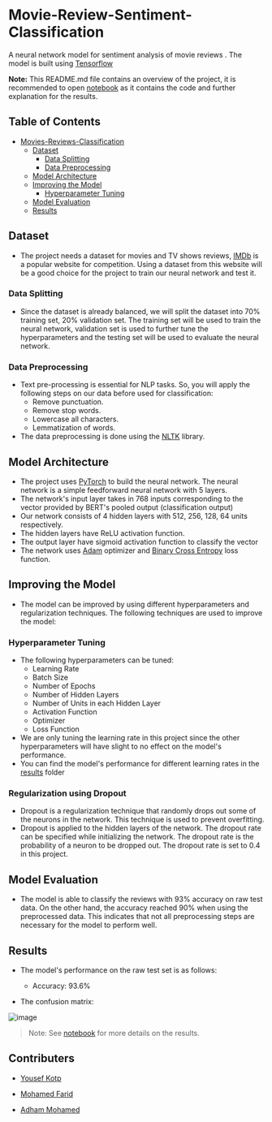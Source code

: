 # Movie-Review-Sentiment-Classification
A neural network model for sentiment analysis of movie reviews . The model is built using [Tensorflow](https://www.tensorflow.org/api_docs/python/tf/random_uniform_initializer) 

**Note:** This README.md file contains an overview of the project, it is recommended to open [notebook](https://github.com/kwasiasomani/Movie-Review-Sentiment-Classification/blob/master/notebook/Capstone.ipynb) as it contains the code and further explanation for the results.

## Table of Contents
- [Movies-Reviews-Classification](#Movie-Review-Sentiment-Classification)
  * [Dataset](#dataset)
    + [Data Splitting](#data-splitting)
    + [Data Preprocessing](#data-preprocessing)
  * [Model Architecture](#model-architecture)
  * [Improving the Model](#improving-the-model)
    + [Hyperparameter Tuning](#hyperparameter-tuning)
  * [Model Evaluation](#model-evaluation)
  * [Results](#results)
  

## Dataset
- The project needs a dataset for movies and TV shows reviews, [IMDb](https://zindi.africa/competitions/movie-review-sentiment-classification-challenge) is a popular website for competition. Using a dataset from this website will be a good choice for the project to train our neural network and test it.


### Data Splitting
- Since the dataset is already balanced, we will split the dataset into 70% training set, 20% validation set. The training set will be used to train the neural network, validation set is used to further tune the hyperparameters and the testing set will be used to evaluate the neural network.

### Data Preprocessing
- Text pre-processing is essential for NLP tasks. So, you will apply the following steps on
our data before used for classification:
    * Remove punctuation.
    * Remove stop words.
    * Lowercase all characters.
    * Lemmatization of words.
- The data preprocessing is done using the [NLTK](https://www.nltk.org/) library.

## Model Architecture
- The project uses [PyTorch](https://pytorch.org/) to build the neural network. The neural network is a simple feedforward neural network with 5 layers.
- The network's input layer takes in 768 inputs corresponding to the vector provided by BERT's pooled output (classification output)
- Our network consists of 4 hidden layers with 512, 256, 128, 64 units respectively.
- The hidden layers have ReLU activation function.
- The output layer have sigmoid activation function to classify the vector
- The network uses [Adam](https://pytorch.org/docs/stable/optim.html#torch.optim.Adam) optimizer and [Binary Cross Entropy](https://pytorch.org/docs/stable/nn.html#torch.nn.BCELoss) loss function.

## Improving the Model
- The model can be improved by using different hyperparameters and regularization techniques. The following techniques are used to improve the model:
### Hyperparameter Tuning
- The following hyperparameters can be tuned:
    * Learning Rate
    * Batch Size
    * Number of Epochs
    * Number of Hidden Layers
    * Number of Units in each Hidden Layer
    * Activation Function
    * Optimizer
    * Loss Function
- We are only tuning the learning rate in this project since the other hyperparameters will have slight to no effect on the model's performance.
- You can find the model's performance for different learning rates in the [results](results) folder 
### Regularization using Dropout
- Dropout is a regularization technique that randomly drops out some of the neurons in the network. This technique is used to prevent overfitting.
- Dropout is applied to the hidden layers of the network. The dropout rate can be specified while initializing the network. The dropout rate is the probability of a neuron to be dropped out. The dropout rate is set to 0.4 in this project.

## Model Evaluation
- The model is able to classify the reviews with 93% accuracy on raw test data. On the other hand, the accuracy reached 90% when using the preprocessed data. This indicates that not all preprocessing steps are necessary for the model to perform well.

## Results
- The model's performance on the raw test set is as follows:
    * Accuracy: 93.6%
    
 
- The confusion matrix:

![image](https://user-images.githubusercontent.com/41492875/218091822-64f96317-e683-4ec4-88df-3e65fd7136e2.png)

> Note: See [notebook](/Review_Classification.ipynb) for more details on the results.

## Contributers

- [Yousef Kotp](https://github.com/yousefkotp)

- [Mohamed Farid](https://github.com/MohamedFarid612)

- [Adham Mohamed](https://github.com/adhammohamed1)

